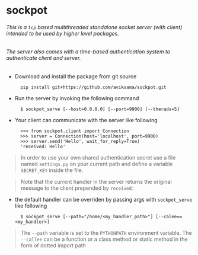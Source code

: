 # sockpot

###### This is a `tcp` based multithreaded standalone socket server (with client) intended to be used by higher level packages.
###### The server also comes with a time-based authentication system to authenticate client and server.

* Download and install the package from git source

        pip install git+https://github.com/aviksama/sockpot.git

* Run the server by invoking the following command
        
        $ sockpot_serve [--host=0.0.0.0] [--port=9900] [--therads=5]
      
* Your client can communicate with the server like following

        >>> from sockpot.client import Connection
        >>> server = Connection(host='localhost', port=9900)
        >>> server.send('Hello', wait_for_reply=True)
        'received: Hello'
> In order to use your own shared authentication secret use a file named `settings.py` on your current path and define a variable `SECRET_KEY` inside the file.

> Note that the current handler in the server returns the original message to the client prepended by `received: `

* the default handler can be overriden by passing args with `sockpot_serve` like following
        
        $ sockpot_serve [--path="/home/<my_handler_path>"] [--calee==<my_handler>]
> The `--path` variable is set to the `PYTHONPATH` environment variable. The `--callee` can be a function or a class method or static method in the form of dotted import path
 